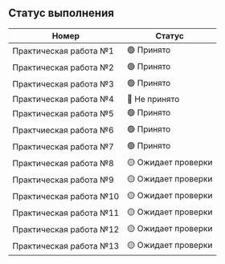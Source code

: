 **Статус выполнения**
---
Номер          |  Статус
-----------------------------|----------------------
Практическая работа №1   | 🟢 Принято
Практическая работа №2   | 🟢 Принято
Практическая работа №3   | 🟢 Принято
Практическая работа №4   | 🔴 Не принято
Практическая работа №5   | 🟢 Принято
Практчиеская работа №6   | 🟢 Принято
Практическая работа №7   | 🟢 Принято
Практическая работа №8   | 🟡 Ожидает проверки
Практическая работа №9   | 🟡 Ожидает проверки
Практическая работа №10  | 🟡 Ожидает проверки
Практическая работа №11  | 🟡 Ожидает проверки
Практическая работа №12  | 🟡 Ожидает проверки
Практическая работа №13  | 🟡 Ожидает проверки
